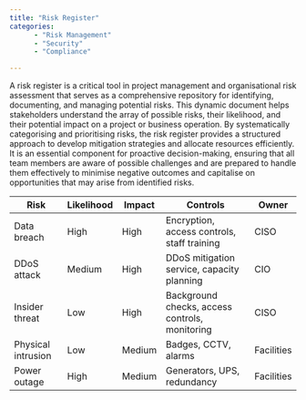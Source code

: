 ```yaml
---
title: "Risk Register"
categories:
      - "Risk Management"
      - "Security"
      - "Compliance"

---
```

A risk register is a critical tool in project management and organisational risk assessment that serves as a comprehensive repository for identifying, documenting, and managing potential risks. This dynamic document helps stakeholders understand the array of possible risks, their likelihood, and their potential impact on a project or business operation. By systematically categorising and prioritising risks, the risk register provides a structured approach to develop mitigation strategies and allocate resources efficiently. It is an essential component for proactive decision-making, ensuring that all team members are aware of possible challenges and are prepared to handle them effectively to minimise negative outcomes and capitalise on opportunities that may arise from identified risks.

| Risk | Likelihood | Impact | Controls | Owner |
|-|-|-|-|-|
| Data breach | High | High | Encryption, access controls, staff training | CISO |
| DDoS attack | Medium | High | DDoS mitigation service, capacity planning | CIO |
| Insider threat | Low | High | Background checks, access controls, monitoring | CISO |
| Physical intrusion | Low | Medium | Badges, CCTV, alarms | Facilities |
| Power outage | High | Medium | Generators, UPS, redundancy | Facilities |
